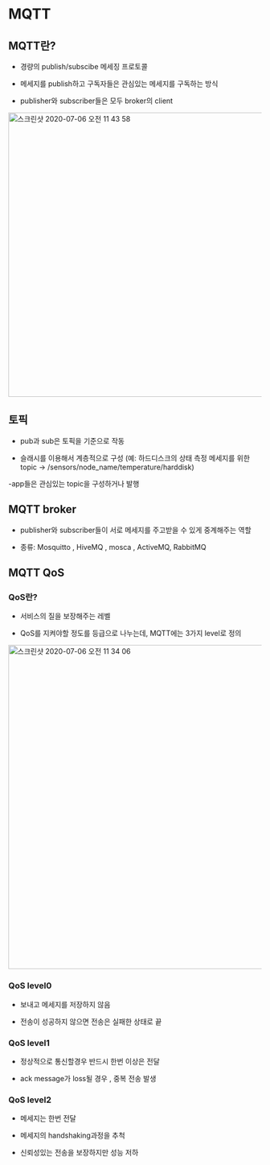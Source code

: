 # MQTT

## MQTT란?

- 경량의 publish/subscibe 메세징 프로토콜

- 메세지를 publish하고 구독자들은 관심있는 메세지를 구독하는 방식

- publisher와 subscriber들은 모두 broker의 client 

<img width="565" alt="스크린샷 2020-07-06 오전 11 43 58" src="https://user-images.githubusercontent.com/60679342/86550696-0cd08c80-bf7e-11ea-8fb4-30b955e144fc.png">

## 토픽 

- pub과 sub은 토픽을 기준으로 작동

- 슬래시를 이용해서 계층적으로 구성  (예: 하드디스크의 상태 측정 메세지를 위한 topic -> /sensors/node_name/temperature/harddisk)

-app들은 관심있는 topic을 구성하거나 발행

## MQTT broker 

- publisher와 subscriber들이 서로 메세지를 주고받을 수 있게 중계해주는 역할 

- 종류: Mosquitto , HiveMQ , mosca , ActiveMQ, RabbitMQ 

## MQTT QoS 


### QoS란?

- 서비스의 질을 보장해주는 레벨

- QoS를 지켜야할 정도를 등급으로 나누는데, MQTT에는 3가지 level로 정의

<img width="644" alt="스크린샷 2020-07-06 오전 11 34 06" src="https://user-images.githubusercontent.com/60679342/86550307-07bf0d80-bf7d-11ea-93bb-660672384795.png">


### QoS level0

- 보내고 메세지를 저장하지 않음 

- 전송이 성공하지 않으면 전송은 실패한 상태로 끝

### QoS level1

- 정상적으로 통신할경우 반드시 한번 이상은 전달

- ack message가 loss될 경우 , 중복 전송 발생 

### QoS level2

- 메세지는 한번 전달

- 메세지의 handshaking과정을 추척

- 신뢰성있는 전송을 보장하지만 성능 저하 

